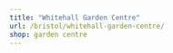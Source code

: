 ```yaml
---
title: "Whitehall Garden Centre"
url: /bristol/whitehall-garden-centre/
shop: garden centre
---
```

